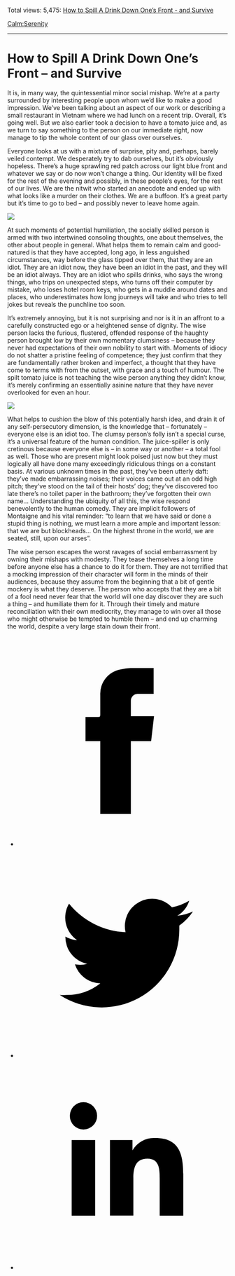 Total views: 5,475: [How to Spill A Drink Down One’s Front - and Survive](https://www.theschooloflife.com/thebookoflife/how-to-spill-a-drink-down-ones-front-and-survive/)

[Calm:](https://www.theschooloflife.com/thebookoflife/category/calm/)[Serenity](https://www.theschooloflife.com/thebookoflife/category/calm/serenity/)

* * *

# How to Spill A Drink Down One’s Front – and Survive
<style>
						.alignnone {
  display: block;
  margin-left: auto;
  margin-right: auto;
  align: center:
}

.addtoany_share_save_container {
display:none;
}

.wp-block-image {
		display: block;
  margin-left: auto;
  margin-right: auto;
  width: 50%;
}

.aligncenter {
display: block;
  margin-left: auto;
  margin-right: auto;
  align: center:
}

@media only screen and (max-width: 500px) {
  .wp-block-image {
		display: block;
  margin-left: auto;
  margin-right: auto;
  width: 100%;
} }

h1 {max-width: 600px !important;
}
.s18-single-post .content-area .site-main article .post-cat-header-display + .old-wrapper p {
    font-size: 1.200em
}
						</style>

It is, in many way, the quintessential minor social mishap. We’re at a party surrounded by interesting people upon whom we’d like to make a good impression. We’ve been talking about an aspect of our work or describing a small restaurant in Vietnam where we had lunch on a recent trip. Overall, it’s going well. But we also earlier took a decision to have a tomato juice and, as we turn to say something to the person on our immediate right, now manage to tip the whole content of our glass over ourselves.

Everyone looks at us with a mixture of surprise, pity and, perhaps, barely veiled contempt. We desperately try to dab ourselves, but it’s obviously hopeless. There’s a huge sprawling red patch across our light blue front and whatever we say or do now won’t change a thing. Our identity will be fixed for the rest of the evening and possibly, in these people’s eyes, for the rest of our lives. We are the nitwit who started an anecdote and ended up with what looks like a murder on their clothes. We are a buffoon. It’s a great party but it’s time to go to bed – and possibly never to leave home again.

![](https://www.theschooloflife.com/thebookoflife/wp-content/uploads/2018/10/661px-Edvard_Munch_-_Self-Portrait_with_a_Bottle_of_Wine_-_Google_Art_Project.jpg)

At such moments of potential humiliation, the socially skilled person is armed with two intertwined consoling thoughts, one about themselves, the other about people in general. What helps them to remain calm and good-natured is that they have accepted, long ago, in less anguished circumstances, way before the glass tipped over them, that they are an idiot. They are an idiot now, they have been an idiot in the past, and they will be an idiot always. They are an idiot who spills drinks, who says the wrong things, who trips on unexpected steps, who turns off their computer by mistake, who loses hotel room keys, who gets in a muddle around dates and places, who underestimates how long journeys will take and who tries to tell jokes but reveals the punchline too soon.

It’s extremely annoying, but it is not surprising and nor is it in an affront to a carefully constructed ego or a heightened sense of dignity. The wise person lacks the furious, flustered, offended response of the haughty person brought low by their own momentary clumsiness – because they never had expectations of their own nobility to start with. Moments of idiocy do not shatter a pristine feeling of competence; they just confirm that they are fundamentally rather broken and imperfect, a thought that they have come to terms with from the outset, with grace and a touch of humour. The spilt tomato juice is not teaching the wise person anything they didn’t know, it’s merely confirming an essentially asinine nature that they have never overlooked for even an hour.

![](https://www.theschooloflife.com/thebookoflife/wp-content/uploads/2018/10/511px-Jan_van_Bijlert_-_Young_Man_Drinking_a_Glass_of_Wine_-_WGA02184.jpg)

What helps to cushion the blow of this potentially harsh idea, and drain it of any self-persecutory dimension, is the knowledge that – fortunately – everyone else is an idiot too. The clumsy person’s folly isn’t a special curse, it’s a universal feature of the human condition. The juice-spiller is only cretinous because everyone else is – in some way or another – a total fool as well. Those who are present might look poised just now but they must logically all have done many exceedingly ridiculous things on a constant basis. At various unknown times in the past, they’ve been utterly daft: they’ve made embarrassing noises; their voices came out at an odd high pitch; they’ve stood on the tail of their hosts’ dog; they’ve discovered too late there’s no toilet paper in the bathroom; they’ve forgotten their own name… Understanding the ubiquity of all this, the wise respond benevolently to the human comedy. They are implicit followers of Montaigne and his vital reminder: “to learn that we have said or done a stupid thing is nothing, we must learn a more ample and important lesson: that we are but blockheads… On the highest throne in the world, we are seated, still, upon our arses”.

The wise person escapes the worst ravages of social embarrassment by owning their mishaps with modesty. They tease themselves a long time before anyone else has a chance to do it for them. They are not terrified that a mocking impression of their character will form in the minds of their audiences, because they assume from the beginning that a bit of gentle mockery is what they deserve. The person who accepts that they are a bit of a fool need never fear that the world will one day discover they are such a thing – and humiliate them for it. Through their timely and mature reconciliation with their own mediocrity, they manage to win over all those who might otherwise be tempted to humble them – and end up charming the world, despite a very large stain down their front.

<style>
    .iframe-class { display: block !important; }
</style>

- [<svg xmlns="http://www.w3.org/2000/svg" viewbox="0 0 26 26"><title>Facebook</title>
                    <g>
                        <path d="M8.38,10H9.92c.2,0,.29,0,.29-.28,0-.82,0-1.64,0-2.46a3.05,3.05,0,0,1,2.57-3.15A7.22,7.22,0,0,1,14,3.95c.86,0,1.71,0,2.57,0h.25v3.2h-2A.85.85,0,0,0,14,8c0,.62,0,1.24,0,1.91h2.87L16.51,13H14v9H10.21V13H8.38Z"></path>
                    </g>
                </svg>](http://www.facebook.com/sharer/sharer.php?u=https://www.theschooloflife.com/thebookoflife/how-to-spill-a-drink-down-ones-front-and-survive/)
- [<svg xmlns="http://www.w3.org/2000/svg" viewbox="0 0 26 26"><title>Twitter</title>
                    <path d="M21.69,7.9a6.75,6.75,0,0,1-1.94.53,3.39,3.39,0,0,0,1.48-1.87,6.76,6.76,0,0,1-2.14.82,3.38,3.38,0,0,0-5.75,3.08,9.59,9.59,0,0,1-7-3.53,3.38,3.38,0,0,0,1,4.51A3.36,3.36,0,0,1,5.89,11v0A3.38,3.38,0,0,0,8.6,14.37a3.39,3.39,0,0,1-1.53.06,3.38,3.38,0,0,0,3.15,2.35A6.78,6.78,0,0,1,6,18.22a6.87,6.87,0,0,1-.81,0A9.6,9.6,0,0,0,20,10.08q0-.22,0-.44A6.86,6.86,0,0,0,21.69,7.9Z"></path>
                </svg>](http://twitter.com/share?url=https://www.theschooloflife.com/thebookoflife/how-to-spill-a-drink-down-ones-front-and-survive/&text=&via=theschooloflife)
- [<svg xmlns="http://www.w3.org/2000/svg" viewbox="0 0 26 26"><title>LinkedIn</title>
<path class="cls-2" d="M6.67,10H9.58v9.36H6.67ZM8.13,5.32A1.69,1.69,0,1,1,6.44,7,1.69,1.69,0,0,1,8.13,5.32"></path><path class="cls-2" d="M11.41,10H14.2v1.28h0A3.06,3.06,0,0,1,17,9.75c2.95,0,3.49,1.94,3.49,4.46v5.14H17.57V14.79c0-1.09,0-2.48-1.51-2.48s-1.75,1.18-1.75,2.4v4.63H11.41Z"></path></svg>](https://www.linkedin.com/shareArticle?mini=true&url=https://www.theschooloflife.com/thebookoflife/how-to-spill-a-drink-down-ones-front-and-survive/)
